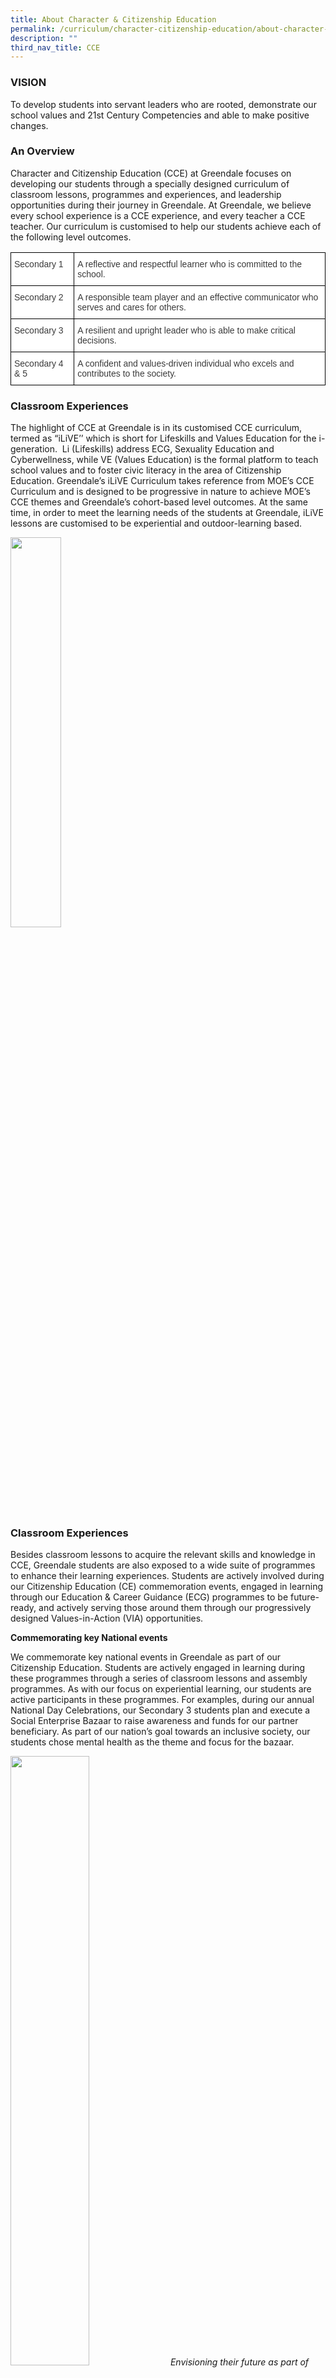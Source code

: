 ```yaml
---
title: About Character & Citizenship Education
permalink: /curriculum/character-citizenship-education/about-character-citizenship-education/
description: ""
third_nav_title: CCE
---
```

### VISION

To develop students into servant leaders who are rooted, demonstrate our school values and 21st Century Competencies and able to make positive changes.

### An Overview

Character and Citizenship Education (CCE) at Greendale focuses on developing our students through a specially designed curriculum of classroom lessons, programmes and experiences, and leadership opportunities during their journey in Greendale. At Greendale, we believe every school experience is a CCE experience, and every teacher a CCE teacher. Our curriculum is customised to help our students achieve each of the following level outcomes.

<style type="text/css">
.tg  {border-collapse:collapse;border-spacing:0;}
.tg td{border-color:black;border-style:solid;border-width:1px;font-family:Arial, sans-serif;font-size:14px;
  overflow:hidden;padding:10px 5px;word-break:normal;}
.tg th{border-color:black;border-style:solid;border-width:1px;font-family:Arial, sans-serif;font-size:14px;
  font-weight:normal;overflow:hidden;padding:10px 5px;word-break:normal;}
.tg .tg-dox4{background-color:#FFF;color:#3A3A3A;text-align:left;vertical-align:top}
</style>
<table class="tg">
<thead>
  <tr>
    <th class="tg-dox4"><span style="font-weight:400;font-style:inherit">Secondary 1 </span></th>
    <th class="tg-dox4"><span style="font-weight:400;font-style:inherit">A reflective and respectful learner who is committed to the school.</span></th>
  </tr>
</thead>
<tbody>
  <tr>
    <td class="tg-dox4"><span style="font-weight:400;font-style:inherit">Secondary 2</span></td>
    <td class="tg-dox4"><span style="font-weight:400;font-style:inherit">A responsible team player and an effective communicator who serves and cares for others.</span></td>
  </tr>
  <tr>
    <td class="tg-dox4"><span style="font-weight:400;font-style:inherit">Secondary 3</span></td>
    <td class="tg-dox4"><span style="font-weight:400;font-style:inherit">A resilient and upright leader who is able to make critical decisions. </span></td>
  </tr>
  <tr>
    <td class="tg-dox4"><span style="font-weight:400;font-style:inherit">Secondary 4 &amp; 5</span></td>
    <td class="tg-dox4"><span style="font-weight:400;font-style:inherit">A confident and values-driven individual who excels and contributes to the society.</span></td>
  </tr>
</tbody>
</table>

### Classroom Experiences

The highlight of CCE at Greendale is in its customised CCE curriculum, termed as “iLiVE’’ which is short for Lifeskills and Values Education for the i-generation.  Li (Lifeskills) address ECG, Sexuality Education and Cyberwellness, while VE (Values Education) is the formal platform to teach school values and to foster civic literacy in the area of Citizenship Education. Greendale’s iLiVE Curriculum takes reference from MOE’s CCE Curriculum and is designed to be progressive in nature to achieve MOE’s CCE themes and Greendale’s cohort-based level outcomes. At the same time, in order to meet the learning needs of the students at Greendale, iLiVE lessons are customised to be experiential and outdoor-learning based.

<img src="/images/image42.jpg" 
     style="width:40%">
		 
### Classroom Experiences

Besides classroom lessons to acquire the relevant skills and knowledge in CCE, Greendale students are also exposed to a wide suite of programmes to enhance their learning experiences. Students are actively involved during our Citizenship Education (CE) commemoration events, engaged in learning through our Education & Career Guidance (ECG) programmes to be future-ready, and actively serving those around them through our progressively designed Values-in-Action (VIA) opportunities.

**Commemorating key National events**

We commemorate key national events in Greendale as part of our Citizenship Education. Students are actively engaged in learning during these programmes through a series of classroom lessons and assembly programmes. As with our focus on experiential learning, our students are active participants in these programmes. For examples, during our annual National Day Celebrations, our Secondary 3 students plan and execute a Social Enterprise Bazaar to raise awareness and funds for our partner beneficiary. As part of our nation’s goal towards an inclusive society, our students chose mental health as the theme and focus for the bazaar.

<img src="/images/image43.jpg" 
     style="width:50%">
_Envisioning their future as part of National Day Commemoration_
<img src="/images/image44.jpg" 
     style="width:50%">
_Our annual Social Enterprise Bazaar as part of National Day celebrations_
<img src="/images/image45.png" 
     style="width:50%">
_Our students learning about Total Defence through card games_
<img src="/images/image46.png" 
     style="width:50%">
_Commemorating Racial Harmony Day_

**Serving others through Values-in-Action programmes**

At Greendale, we believe that every student can be a servant leader who are able to make positive changes. Our Values-in-Action programmes are designed to be progressive, to encourage our students to make active steps to better the lives of those around them. As we often say, small actions can have big impact. Through these programmes, our students learn to initiate their own projects to positively impact those around them.

<img src="/images/via.png" 
     style="width:60%">
		 
_Sec 1s writing notes to appreciate our frontliners during the fight against Covid-19_

<img src="/images/via2.png" 
     style="width:60%">
		 
_Sec 2s Values-in-Action Project – Designing a prototype for the elderly with mobility issues after learning about their needs during visits to an elderly home_

<img src="/images/image23.jpg" 
     style="width:60%">
_Sec 3s Values-in-Action Project – Raising awareness and funds for mental health and inclusiveness_

<img src="/images/image24.png" 
     style="width:60%">
		 
_Sec 4/5s Values-in-Action Project – Engaging the Punggol Community in a ‘Thank My Neighbour’ Campaign_

**Learning to be future-ready through Education and Career Guidance Programmes**

Education and Career Guidance Programmes aims to equip our students with the necessary knowledge, skills and values, to make decisions for successful transition from school to further education or work.  Our students have the opportunity to explore post-secondary educational pathways through talks and learning journeys to post-secondary institutions, as well as explore career pathways through our annual Careers Day and Work Experience Programmes.

<img src="/images/ecg.png" 
     style="width:60%">
		 
_Learning journeys to post-secondary institutions_

<img src="/images/image27.jpg" 
     style="width:50%">
		 
_Acquiring interview skills through workshops_

<img src="/images/image28.jpg" 
     style="width:50%">
_Learning Journeys to industries during Careers Day_

<img src="/images/ecg2.png" 
     style="width:60%">
		 
_5 day Work Experience Programme_

### Talent Development & Student Leadership

At Greendale, we believe that every student can be a leader. We aim to build confident leaders with the heart to serve. A wide variety of training and opportunities are afforded to develop leaders at each level. Students have the opportunity to serve as subject representatives in their classes, take on leadership positions in their CCAs and in the school as CCA leaders and Student Councillors respectively. 

Greendale’s student leadership development programme is guided by the principles of Servant Leadership by Robert Greenleaf.

_The servant-leader is servant first. It begins with the natural feeling that one wants to serve. Then conscious choice brings one to aspire to lead. The best test is: do those served grow as persons: do they, while being served, become healthier, wiser, freer, more autonomous, more likely themselves to become servants? And, what is the effect on the least privileged in society; will they benefit, or, at least, not be further deprived?  
(Greenleaf, 1977/2002)_

The Greendale Student Leadership Journey is based on Servant Leadership principles. The inverted pyramid signals how leaders with greater responsibilities need to support the rest of the student population through the ability to serve.  

There are outcome goals for each of the 5 levels of leadership tied to the Servant Leadership traits. Minimally, all students should seek to become responsible leaders. At the highest level of leadership, we aim for our student leaders to demonstrate the traits of being a servant leader.

<img src="/images/image5.jpg" 
     style="width:85%">
		 
### Training

We believe in providing a variety of training for our students. All Greendale students are exposed to Servant Leadership as part of the Class Committee training at the beginning of each year. Dedicated trainings are also provided to expose students to the traits of Servant Leadership. Our appointed Student Leaders can look forward to our school’s signature Aspiring Leaders’ and Inspiring Leaders’ Training Programmes from Secondary 2 onwards.

<img src="/images/training1.png" 
     style="width:75%">
		 
### Opportunities

Our student leaders are given the opportunity to serve in various capacities after receiving training. Student Councillors are involved in organising and carrying out the different school events such as Teacher’s Day celebrations. Sports leaders are involved in planning and running the annual Inter-Class Games. Our CCE ambassadors organise and spearhead CCE engagement initiatives such as Anti-Bullying and Cyberwellness Week.

<img src="/images/image14.jpg" 
     style="width:50%">
		 
_Sports Leaders plan and execute Games Carnival_

<img src="/images/opportunity.png" 
     style="width:50%">
		 
_CCE ambassadors launching a Cyberwellness Campaign and emcee-ing during National Day celebrations_

<img src="/images/image17.jpg" 
     style="width:50%">

_Student Councillors leading school events_